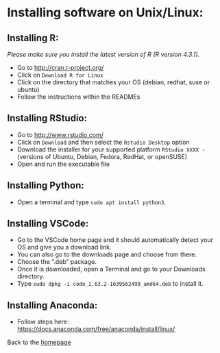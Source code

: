 
# Installing software on Unix/Linux:

## Installing R:
*Please make sure you install the latest version of R (R version 4.3.1).*

- Go to http://cran.r-project.org/
- Click on `Download R for Linux`
- Click on the directory that matches your OS (debian, redhat, suse or ubuntu)  
- Follow the instructions within the READMEs 

## Installing RStudio:
- Go to http://www.rstudio.com/
- Click on `Download` and then select the `Rstudio Desktop` option 
- Download the installer for your supported platform `RStudio XXXX -` (versions of Ubuntu, Debian, Fedora, RedHat, or openSUSE)
- Open and run the executable file 

## Installing Python:
- Open a terminal and type `sudo apt install python3`.

## Installing VSCode:
- Go to the VSCode home page and it should automatically detect your OS and give you a download link.
- You can also go to the downloads page and choose from there.
- Choose the “.deb” package.
- Once it is downloaded, open a Terminal and go to your Downloads directory.
- Type `sudo dpkg -i code_1.63.2-1639562499_amd64.deb` to install it.

## Installing Anaconda:
- Follow steps here: https://docs.anaconda.com/free/anaconda/install/linux/

Back to the [homepage](../README.md)

